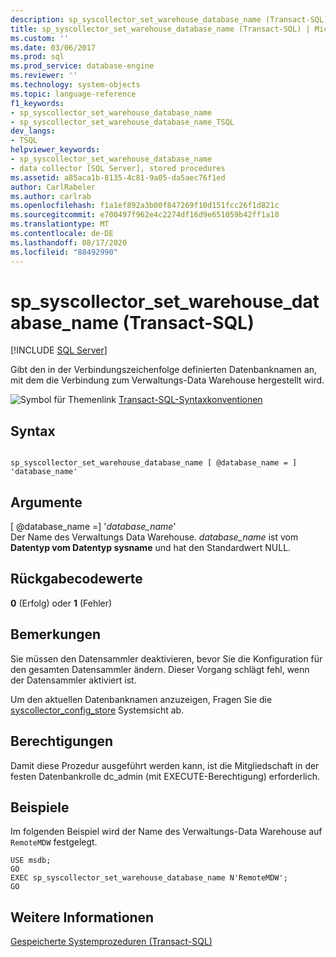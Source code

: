```yaml
---
description: sp_syscollector_set_warehouse_database_name (Transact-SQL)
title: sp_syscollector_set_warehouse_database_name (Transact-SQL) | Microsoft-Dokumentation
ms.custom: ''
ms.date: 03/06/2017
ms.prod: sql
ms.prod_service: database-engine
ms.reviewer: ''
ms.technology: system-objects
ms.topic: language-reference
f1_keywords:
- sp_syscollector_set_warehouse_database_name
- sp_syscollector_set_warehouse_database_name_TSQL
dev_langs:
- TSQL
helpviewer_keywords:
- sp_syscollector_set_warehouse_database_name
- data collector [SQL Server], stored procedures
ms.assetid: a85aca1b-8135-4c81-9a05-da5aec76f1ed
author: CarlRabeler
ms.author: carlrab
ms.openlocfilehash: f1a1ef892a3b00f847269f10d151fcc26f1d821c
ms.sourcegitcommit: e700497f962e4c2274df16d9e651059b42ff1a10
ms.translationtype: MT
ms.contentlocale: de-DE
ms.lasthandoff: 08/17/2020
ms.locfileid: "88492990"
---
```

# <a name="sp_syscollector_set_warehouse_database_name-transact-sql"></a>sp_syscollector_set_warehouse_database_name (Transact-SQL)
[!INCLUDE [SQL Server](../../includes/applies-to-version/sqlserver.md)]

  Gibt den in der Verbindungszeichenfolge definierten Datenbanknamen an, mit dem die Verbindung zum Verwaltungs-Data Warehouse hergestellt wird.  
  
 ![Symbol für Themenlink](../../database-engine/configure-windows/media/topic-link.gif "Symbol für Themenlink") [Transact-SQL-Syntaxkonventionen](../../t-sql/language-elements/transact-sql-syntax-conventions-transact-sql.md)  
  
## <a name="syntax"></a>Syntax  
  
```  
  
sp_syscollector_set_warehouse_database_name [ @database_name = ] 'database_name'  
```  
  
## <a name="arguments"></a>Argumente  
 [ @database_name =] '*database_name*'  
 Der Name des Verwaltungs Data Warehouse. *database_name* ist vom **Datentyp vom Datentyp sysname** und hat den Standardwert NULL.  
  
## <a name="return-code-values"></a>Rückgabecodewerte  
 **0** (Erfolg) oder **1** (Fehler)  
  
## <a name="remarks"></a>Bemerkungen  
 Sie müssen den Datensammler deaktivieren, bevor Sie die Konfiguration für den gesamten Datensammler ändern. Dieser Vorgang schlägt fehl, wenn der Datensammler aktiviert ist.  
  
 Um den aktuellen Datenbanknamen anzuzeigen, Fragen Sie die [syscollector_config_store](../../relational-databases/system-catalog-views/syscollector-config-store-transact-sql.md) Systemsicht ab.  
  
## <a name="permissions"></a>Berechtigungen  
 Damit diese Prozedur ausgeführt werden kann, ist die Mitgliedschaft in der festen Datenbankrolle dc_admin (mit EXECUTE-Berechtigung) erforderlich.  
  
## <a name="examples"></a>Beispiele  
 Im folgenden Beispiel wird der Name des Verwaltungs-Data Warehouse auf `RemoteMDW` festgelegt.  
  
```  
USE msdb;  
GO  
EXEC sp_syscollector_set_warehouse_database_name N'RemoteMDW';  
GO  
```  
  
## <a name="see-also"></a>Weitere Informationen  
 [Gespeicherte Systemprozeduren &#40;Transact-SQL&#41;](../../relational-databases/system-stored-procedures/system-stored-procedures-transact-sql.md)  
  
  
